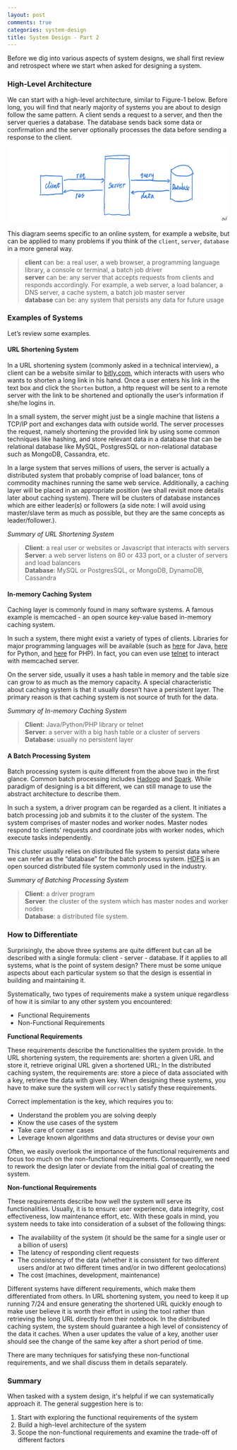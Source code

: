 ```yaml
---
layout: post
comments: true
categories: system-design
title: System Design - Part 2
---
```

Before we dig into various aspects of system designs, we shall first review and retrospect where we start when asked for designing a system. 

### High-Level Architecture

We can start with a high-level architecture, similar to Figure-1 below. Before long, you will find that nearly majority of systems you are about to design follow the same pattern. A client sends a request to a server, and then the server queries a database. The database sends back some data or confirmation and the server optionally processes the data before sending a response to the client. 

<img src="/assets/5DE69707-4217-43FB-A7DF-C9ED96E0A99E.jpeg" width="600" height="170" style="text-align: center"/>

This diagram seems specific to an online system, for example a website, but can be applied to many problems if you think of the `client`, `server`, `database` in a more general way. 

> **client** can be: a real user, a web browser, a programming language library, a console or terminal, a batch job driver <br/>
> **server** can be: any server that accepts requests from clients and responds accordingly. For example, a web server, a load balancer, a DNS server, a cache system, a batch job master server <br/>
> **database** can be: any system that persists any data for future usage

### Examples of Systems
Let’s review some examples.
#### URL Shortening System
In a URL shortening system (commonly asked in a technical interview), a client can be a website similar to [bitly.com](https://bitly.com), which interacts with users who wants to shorten a long link in his hand. Once a user enters his link in the text box and click the `Shorten` button, a http request will be sent to a remote server with the link to be shortened and optionally the user’s information if she/he logins in.

In a small system, the server might just be a single machine that listens a TCP/IP port and exchanges data with outside world. The server processes the request, namely shortening the provided link by using some common techniques like hashing, and store relevant data in a database that can be relational database like MySQL, PostgresSQL or non-relational database such as MongoDB, Cassandra, etc. 

In a large system that serves millions of users, the server is actually a distributed system that probably comprise of load balancer, tons of commodity machines running the same web service. Additionally, a caching layer will be placed in an appropriate position (we shall revisit more details later about caching system). There will be clusters of database instances which are either leader(s) or followers (a side note: I will avoid using master/slave term as much as possible, but they are the same concepts as leader/follower.). 

*Summary of URL Shortening System*
> **Client**: a real user or websites or Javascript that interacts with servers <br/>
> **Server**: a web server listens on 80 or 433 port, or a cluster of servers and load balancers <br/>
> **Database**: MySQL or PostgresSQL, or MongoDB, DynamoDB, Cassandra

#### In-memory Caching System
Caching layer is commonly found in many software systems. A famous example is memcached - an open source key-value based in-memory caching system.

In such a system, there might exist a variety of types of clients. Libraries for major programming languages will be available (such as [here](https://github.com/dustin/java-memcached-client) for Java, [here](https://github.com/pinterest/pymemcache) for Python, and [here](https://github.com/php-memcached-dev/php-memcached) for PHP). In fact, you can even use [telnet](https://en.wikipedia.org/wiki/Telnet) to interact with memcached server. 

On the server side, usually it uses a hash table in memory and the table size can grow to as much as the memory capacity. A special characteristic about caching system is that it usually doesn’t have a persistent layer. The primary reason is that caching system is not source of truth for the data.

*Summary of In-memory Caching System*
> **Client**: Java/Python/PHP library or telnet <br/>
> **Server**: a server with a big hash table or a cluster of servers <br/>
> **Database**: usually no persistent layer

#### A Batch Processing System

Batch processing system is quite different from the above two in the first glance. Common batch processing includes [Hadoop](https://hadoop.apache.org) and [Spark](https://spark.apache.org). While paradigm of designing is a bit different, we can still manage to use the abstract architecture to describe them. 

In such a system, a driver program can be regarded as a client. It initiates a batch processing job and submits it to the cluster of the system. The system comprises of master nodes and worker nodes. Master nodes respond to clients’ requests and coordinate jobs with worker nodes, which execute tasks independently. 

This cluster usually relies on distributed file system to persist data where we can refer as the “database” for the batch process system. [HDFS](https://hdfs.apache.org) is an open sourced distributed file system commonly used in the industry.

*Summary of Batching Processing System*
> **Client**: a driver program <br/>
> **Server**: the cluster of the system which has master nodes and worker nodes <br/>
> **Database**: a distributed file system. 

### How to Differentiate

Surprisingly, the above three systems are quite different but can all be described with a single formula: client - server - database. If it applies to all systems, what is the point of system design? There must be some unique aspects about each particular system so that the design is essential in building and maintaining it.

Systematically, two types of requirements make a system unique regardless of how it is similar to any other system you encountered:

* Functional Requirements
* Non-Functional Requirements

**Functional Requirements**

These requirements describe the functionalities the system provide. In the URL shortening system, the requirements are: shorten a given URL and store it, retrieve original URL given a shortened URL; In the distributed caching system, the requirements are: store a piece of data associated with a key, retrieve the data with given key. When designing these systems, you have to make sure the system will `correctly` satisfy these requirements. 

Correct implementation is the key, which requires you to: 
* Understand the problem you are solving deeply
* Know the use cases of the system
* Take care of corner cases
* Leverage known algorithms and data structures or devise your own 

Often, we easily overlook the importance of the functional requirements and focus too much on the non-functional requirements.  Consequently, we need to rework the design later or deviate from the initial goal of creating the system.

**Non-functional Requirements**

These requirements describe how well the system will serve its functionalities. Usually, it is to ensure: user experience, data integrity, cost effectiveness, low maintenance effort, etc. With these goals in mind, you system needs to take into consideration of a subset of the following things:

* The availability of the system (it should be the same for a single user or a billion of users)
* The latency of responding client requests
* The consistency of the data (whether it is consistent for two different users and/or at two different times and/or in two different geolocations)
* The cost (machines, development, maintenance) 

Different systems have different requirements, which make them differentiated from others. In URL shortening system, you need to keep it up running 7/24 and ensure generating the shortened URL quickly enough to make user believe it is worth their effort in using the tool rather than retrieving the long URL directly from their notebook. In the distributed caching system, the system should guarantee a high level of consistency of the data it caches. When a user updates the value of a key, another user should see the change of the same key after a short period of time. 

There are many techniques for satisfying these non-functional requirements, and we shall discuss them in details separately.

### Summary

When tasked with a system design, it's helpful if we can systematically approach it. The general suggestion here is to:

1. Start with exploring the functional requirements of the system 
2. Build a high-level architecture of the system
3. Scope the non-functional requirements and examine the trade-off of different factors
<!--stackedit_data:
eyJoaXN0b3J5IjpbLTE2Mzc2NzgxNzIsLTMwMTAxMDkwMywxMT
MwNzI1MTI5LC01ODIwMzA2MDYsLTE2MTE4NTQ0MzMsLTU4MjAz
MDYwNiwtMTUxODk1NjI1Myw0Mzc4ODUwMTBdfQ==
-->
